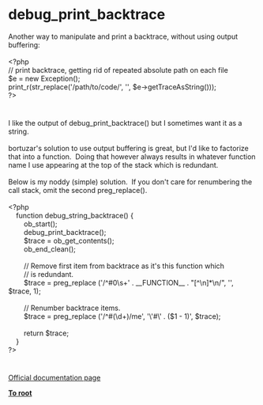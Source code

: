 # debug_print_backtrace




<div class="phpcode"><span class="html">
Another way to manipulate and print a backtrace, without using output buffering:<br><br><span class="default">&lt;?php<br></span><span class="comment">// print backtrace, getting rid of repeated absolute path on each file<br></span><span class="default">$e </span><span class="keyword">= new </span><span class="default">Exception</span><span class="keyword">();<br></span><span class="default">print_r</span><span class="keyword">(</span><span class="default">str_replace</span><span class="keyword">(</span><span class="string">&apos;/path/to/code/&apos;</span><span class="keyword">, </span><span class="string">&apos;&apos;</span><span class="keyword">, </span><span class="default">$e</span><span class="keyword">-&gt;</span><span class="default">getTraceAsString</span><span class="keyword">()));<br></span><span class="default">?&gt;</span>
</span>
</div>
  

#


<div class="phpcode"><span class="html">
I like the output of debug_print_backtrace() but I sometimes want it as a string.
<br>
<br>bortuzar&apos;s solution to use output buffering is great, but I&apos;d like to factorize that into a function.&#xA0; Doing that however always results in whatever function name I use appearing at the top of the stack which is redundant.
<br>
<br>Below is my noddy (simple) solution.&#xA0; If you don&apos;t care for renumbering the call stack, omit the second preg_replace().
<br>
<br><span class="default">&lt;?php
<br>&#xA0; &#xA0; </span><span class="keyword">function </span><span class="default">debug_string_backtrace</span><span class="keyword">() {
<br>&#xA0; &#xA0; &#xA0; &#xA0; </span><span class="default">ob_start</span><span class="keyword">();
<br>&#xA0; &#xA0; &#xA0; &#xA0; </span><span class="default">debug_print_backtrace</span><span class="keyword">();
<br>&#xA0; &#xA0; &#xA0; &#xA0; </span><span class="default">$trace </span><span class="keyword">= </span><span class="default">ob_get_contents</span><span class="keyword">();
<br>&#xA0; &#xA0; &#xA0; &#xA0; </span><span class="default">ob_end_clean</span><span class="keyword">();
<br>
<br>&#xA0; &#xA0; &#xA0; &#xA0; </span><span class="comment">// Remove first item from backtrace as it&apos;s this function which
<br>&#xA0; &#xA0; &#xA0; &#xA0; // is redundant.
<br>&#xA0; &#xA0; &#xA0; &#xA0; </span><span class="default">$trace </span><span class="keyword">= </span><span class="default">preg_replace </span><span class="keyword">(</span><span class="string">&apos;/^#0\s+&apos; </span><span class="keyword">. </span><span class="default">__FUNCTION__ </span><span class="keyword">. </span><span class="string">&quot;[^\n]*\n/&quot;</span><span class="keyword">, </span><span class="string">&apos;&apos;</span><span class="keyword">, </span><span class="default">$trace</span><span class="keyword">, </span><span class="default">1</span><span class="keyword">);
<br>
<br>&#xA0; &#xA0; &#xA0; &#xA0; </span><span class="comment">// Renumber backtrace items.
<br>&#xA0; &#xA0; &#xA0; &#xA0; </span><span class="default">$trace </span><span class="keyword">= </span><span class="default">preg_replace </span><span class="keyword">(</span><span class="string">&apos;/^#(\d+)/me&apos;</span><span class="keyword">, </span><span class="string">&apos;\&apos;#\&apos; . ($1 - 1)&apos;</span><span class="keyword">, </span><span class="default">$trace</span><span class="keyword">);
<br>
<br>&#xA0; &#xA0; &#xA0; &#xA0; return </span><span class="default">$trace</span><span class="keyword">;
<br>&#xA0; &#xA0; }
<br></span><span class="default">?&gt;</span>
</span>
</div>
  

#

[Official documentation page](https://www.php.net/manual/en/function.debug-print-backtrace.php)

**[To root](/)**